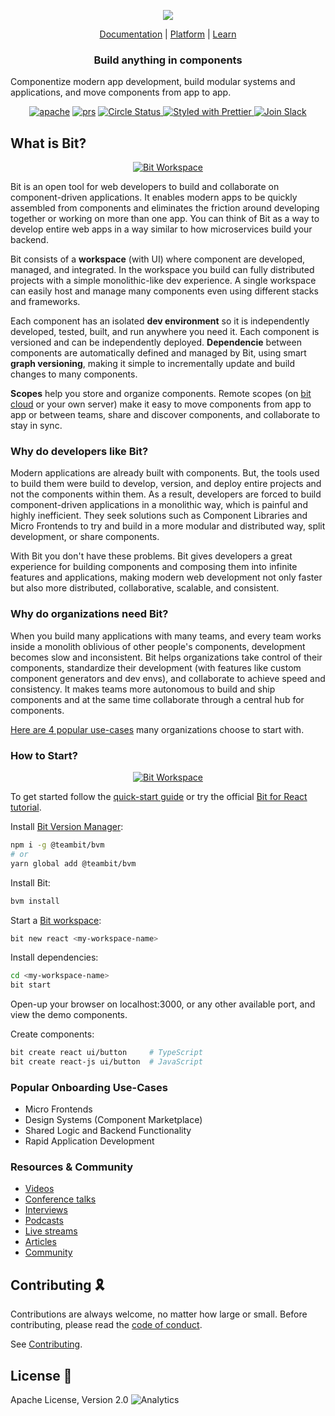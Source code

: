 <p align="center">
  <img src="https://storage.googleapis.com/bit-docs/readme-logo%20(6).png"/>
</p>

<p align="center">
  <a href="https://harmony-docs.bit.dev/">Documentation</a> |
  <a href="https://bit.dev/">Platform</a> |
  <a href="https://www.youtube.com/channel/UCuNkM3qIO79Q3-VrkcDiXfw">Learn</a>
</p>

<h3 align="center">
  Build anything in components
</h3>

<p align="center">
  
Componentize modern app development, build modular systems and applications, and move components from app to app.

<p align="center">
<a href="https://opensource.org/licenses/Apache-2.0"><img alt="apache" src="https://img.shields.io/badge/License-Apache%202.0-blue.svg"></a>
<a href="https://github.com/teambit/bit/blob/master/CONTRIBUTING.md"><img alt="prs" src="https://img.shields.io/badge/PRs-welcome-brightgreen.svg"></a>
<a href="https://circleci.com/gh/teambit/bit/tree/master"><img alt="Circle Status" src="https://circleci.com/gh/teambit/bit/tree/master.svg?style=shield&circle-token=d9fc5b19b90fb7e0655d941a5d7f21b61174c4e7">
<a href="https://github.com/prettier/prettier"><img alt ="Styled with Prettier" src="https://img.shields.io/badge/styled_with-prettier-ff69b4.svg">
<a href="https://join.slack.com/t/bit-dev-community/shared_invite/zt-o2tim18y-UzwOCFdTafmFKEqm2tXE4w" ><img alt="Join Slack" src="https://img.shields.io/badge/Slack-Join%20Bit%20Slack-blueviolet"/></a>

## What is Bit?

<p align="center">
  <a href="https://harmony-docs.bit.dev/">
    <img alt="Bit Workspace" src="https://storage.googleapis.com/static.bit.dev/harmony-docs/CleanShot%202021-05-28%20at%2021.01.49%402x.png" />
  </a>
</p>
<p align="left">

Bit is an open tool for web developers to build and collaborate on component-driven applications. It enables modern apps to be quickly assembled from components and eliminates the friction around developing together or working on more than one app. You can think of Bit as a way to develop entire web apps in a way similar to how microservices build your backend.

Bit consists of a **workspace** (with UI) where component are developed, managed, and integrated. In the workspace you build can fully distributed projects with a simple monolithic-like dev experience. A single workspace can easily host and manage many components even using different stacks and frameworks. 
  
Each component has an isolated **dev environment** so it is independently developed, tested, built, and run anywhere you need it. Each component is versioned and can be independently deployed. **Dependencie** between components are automatically defined and managed by Bit, using smart **graph versioning**, making it simple to incrementally update and build changes to many components.  
  
**Scopes** help you store and organize components. Remote scopes (on [bit cloud](https://bit.dev) or your own server) make it easy to move components from app to app or between teams, share and discover components, and collaborate to stay in sync. 
  
### Why do developers like Bit?

Modern applications are already built with components. But, the tools used to build them were build to develop, version, and deploy entire projects and not the components within them. As a result, developers are forced to build component-driven applications in a monolithic way, which is painful and highly inefficient. They seek solutions such as Component Libraries and Micro Frontends to try and build in a more modular and distributed way, split development, or share components.
  
With Bit you don't have these problems. Bit gives developers a great experience for building components and composing them into infinite features and applications, making modern web development not only faster but also more distributed, collaborative, scalable, and consistent.
  
  
### Why do organizations need Bit?

When you build many applications with many teams, and every team works inside a monolith oblivious of other people's components, development becomes slow and inconsistent. Bit helps organizations take control of their components, standardize their development (with features like custom component generators and dev envs), and collaborate to achieve speed and consistency. It makes teams more autonomous to build and ship components and at the same time collaborate through a central hub for components.
  
[Here are 4 popular use-cases](https://blog.bitsrc.io/4-bit-use-cases-build-like-the-best-teams-1c36560c7c6e) many organizations choose to start with.

  
### How to Start?

<p align="center">
  <a href="https://www.youtube.com/watch?v=7afMBwj5fR4">
    <img alt="Bit Workspace" src="https://storage.googleapis.com/static.bit.dev/harmony-docs/build%20with%20bit%20youtube.png" />
  </a>
</p>

To get started follow the [quick-start guide](https://harmony-docs.bit.dev/getting-started/installing-bit) or try the official [Bit for React tutorial](https://harmony-docs.bit.dev/tutorials/react/create-and-consume-components).

Install [Bit Version Manager](https://harmony-docs.bit.dev/getting-started/installing-bit):

```bash
npm i -g @teambit/bvm
# or
yarn global add @teambit/bvm
```

Install Bit:

```bash
bvm install
```

Start a [Bit workspace](https://harmony-docs.bit.dev/getting-started/initializing-workspace):

```bash
bit new react <my-workspace-name>
```

Install dependencies:

```bash
cd <my-workspace-name>
bit start
```
 
Open-up your browser on localhost:3000, or any other available port, and view the demo components.

  
Create components:

```bash
bit create react ui/button     # TypeScript
bit create react-js ui/button  # JavaScript
```


### Popular Onboarding Use-Cases

- Micro Frontends
- Design Systems (Component Marketplace)
- Shared Logic and Backend Functionality
- Rapid Application Development

### Resources & Community

- [Videos](https://www.youtube.com/c/Bitdev/videos)
- [Conference talks](https://harmony-docs.bit.dev/resources/interviews)
- [Interviews](https://harmony-docs.bit.dev/resources/interviews)
- [Podcasts](https://harmony-docs.bit.dev/resources/podcasts)
- [Live streams](https://harmony-docs.bit.dev/resources/live-streams)
- [Articles](https://harmony-docs.bit.dev/resources/articles)
- [Community](https://harmony-docs.bit.dev/resources/community)

## Contributing 🎗️

Contributions are always welcome, no matter how large or small. Before contributing, please read the [code of conduct](CODE_OF_CONDUCT.md).

See [Contributing](CONTRIBUTING.md).

## License 💮

Apache License, Version 2.0
![Analytics](https://ga-beacon.appspot.com/UA-96032224-1/bit/readme)
